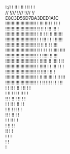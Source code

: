 !:/!  ! !!  ! !!  ! !!  ! !<br>
\// !/// !/// !/// !/<br>
E8C3D56D7BA3DED1A1C<br>
!!!!!!!!!!!!!!!!!!!!!!!!   ! !!!  !!!!    ! ! ! !<br>
!!!!!!!!!!!!!!!!!!!!!!!! !!   !! ! !!! !!!        !<br>
!!!!!!!!!!!!!!!!!!!!!!!!  ! !! !    !!  !! !!!!!!!<br>
!!!!!!!!!!!!!!!!!!!!!!!! !   !   !!! ! ! !  !!!!!!<br>
!!!!!!!!!!!!!!!!!!!!!!!!   !!  !! !!       ! !!!!!<br>
!!!!!!!!!!!!!!!!!!!!!!!! !! ! ! !  ! !!!!!!   !!!!<br>
!!!!!!!!!!!!!!!!!!!!!!!!  !       !   !!!!! !! !!!<br>
!!!!!!!!!!!!!!!!!!!!!!!! !  !!!!!!  !! !!!!  !  !!<br>
!!!!!!!!!!!!!!!!!!!!!!!!   ! !!!!! ! !  !!! !  ! !<br>
!!!!!!!!!!!!!!!!!!!!!!!! !!   !!!!     ! !!   !<br>
!!!!!!!!!!!!!!!!!!!!!!!!  ! !! !!! !!!!   ! !!  !!!<br>
!!!!!!!!!!!!!!!!!!!!!!!! !   !  !!  !!! !!   ! ! !!<br>
!  ! !!  ! !!  ! !!  ! !<br>
 ! !!  ! !!  ! !!  ! !<br>
 !!  ! !!  ! !!  ! !<br>
!  ! !!  ! !!  ! !<br>
 ! !!  ! !!  ! !<br>
 !!  ! !!  ! !<br>
!  ! !!  ! !<br>
 ! !!  ! !<br>
 !!  ! !<br>
!  ! !<br>
 ! !<br>
 !<br>
<br>
